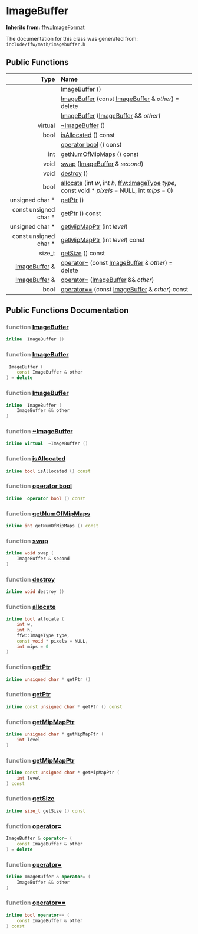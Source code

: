 ImageBuffer
===================================


**Inherits from:** [ffw::ImageFormat](ffw_ImageFormat.html)

The documentation for this class was generated from: `include/ffw/math/imagebuffer.h`



## Public Functions

| Type | Name |
| -------: | :------- |
|   | [ImageBuffer](#75d2c9a5) ()  |
|   | [ImageBuffer](#c45a439e) (const [ImageBuffer](ffw_ImageBuffer.html) & _other_) = delete  |
|   | [ImageBuffer](#e715b59d) ([ImageBuffer](ffw_ImageBuffer.html) && _other_)  |
|  virtual  | [~ImageBuffer](#b2b17a91) ()  |
|  bool | [isAllocated](#90b7e4e0) () const  |
|   | [operator bool](#70e59118) () const  |
|  int | [getNumOfMipMaps](#5b989eeb) () const  |
|  void | [swap](#529afd8b) ([ImageBuffer](ffw_ImageBuffer.html) & _second_)  |
|  void | [destroy](#0260e044) ()  |
|  bool | [allocate](#026eb158) (int _w_, int _h_, [ffw::ImageType](ffw.html#fa711f90) _type_, const void * _pixels_ = NULL, int _mips_ = 0)  |
|  unsigned char * | [getPtr](#7e23d537) ()  |
|  const unsigned char * | [getPtr](#02685602) () const  |
|  unsigned char * | [getMipMapPtr](#48ec3521) (int _level_)  |
|  const unsigned char * | [getMipMapPtr](#e05bc24a) (int _level_) const  |
|  size_t | [getSize](#4a13c42a) () const  |
|  [ImageBuffer](ffw_ImageBuffer.html) & | [operator=](#0f78aa4f) (const [ImageBuffer](ffw_ImageBuffer.html) & _other_) = delete  |
|  [ImageBuffer](ffw_ImageBuffer.html) & | [operator=](#c3d52b77) ([ImageBuffer](ffw_ImageBuffer.html) && _other_)  |
|  bool | [operator==](#c0a8588b) (const [ImageBuffer](ffw_ImageBuffer.html) & _other_) const  |


## Public Functions Documentation

### <span style="opacity:0.5;">function</span> <a id="75d2c9a5" href="#75d2c9a5">ImageBuffer</a>

```cpp
inline  ImageBuffer () 
```



### <span style="opacity:0.5;">function</span> <a id="c45a439e" href="#c45a439e">ImageBuffer</a>

```cpp
 ImageBuffer (
    const ImageBuffer & other
) = delete 
```



### <span style="opacity:0.5;">function</span> <a id="e715b59d" href="#e715b59d">ImageBuffer</a>

```cpp
inline  ImageBuffer (
    ImageBuffer && other
) 
```



### <span style="opacity:0.5;">function</span> <a id="b2b17a91" href="#b2b17a91">~ImageBuffer</a>

```cpp
inline virtual  ~ImageBuffer () 
```



### <span style="opacity:0.5;">function</span> <a id="90b7e4e0" href="#90b7e4e0">isAllocated</a>

```cpp
inline bool isAllocated () const 
```



### <span style="opacity:0.5;">function</span> <a id="70e59118" href="#70e59118">operator bool</a>

```cpp
inline  operator bool () const 
```



### <span style="opacity:0.5;">function</span> <a id="5b989eeb" href="#5b989eeb">getNumOfMipMaps</a>

```cpp
inline int getNumOfMipMaps () const 
```



### <span style="opacity:0.5;">function</span> <a id="529afd8b" href="#529afd8b">swap</a>

```cpp
inline void swap (
    ImageBuffer & second
) 
```



### <span style="opacity:0.5;">function</span> <a id="0260e044" href="#0260e044">destroy</a>

```cpp
inline void destroy () 
```



### <span style="opacity:0.5;">function</span> <a id="026eb158" href="#026eb158">allocate</a>

```cpp
inline bool allocate (
    int w,
    int h,
    ffw::ImageType type,
    const void * pixels = NULL,
    int mips = 0
) 
```



### <span style="opacity:0.5;">function</span> <a id="7e23d537" href="#7e23d537">getPtr</a>

```cpp
inline unsigned char * getPtr () 
```



### <span style="opacity:0.5;">function</span> <a id="02685602" href="#02685602">getPtr</a>

```cpp
inline const unsigned char * getPtr () const 
```



### <span style="opacity:0.5;">function</span> <a id="48ec3521" href="#48ec3521">getMipMapPtr</a>

```cpp
inline unsigned char * getMipMapPtr (
    int level
) 
```



### <span style="opacity:0.5;">function</span> <a id="e05bc24a" href="#e05bc24a">getMipMapPtr</a>

```cpp
inline const unsigned char * getMipMapPtr (
    int level
) const 
```



### <span style="opacity:0.5;">function</span> <a id="4a13c42a" href="#4a13c42a">getSize</a>

```cpp
inline size_t getSize () const 
```



### <span style="opacity:0.5;">function</span> <a id="0f78aa4f" href="#0f78aa4f">operator=</a>

```cpp
ImageBuffer & operator= (
    const ImageBuffer & other
) = delete 
```



### <span style="opacity:0.5;">function</span> <a id="c3d52b77" href="#c3d52b77">operator=</a>

```cpp
inline ImageBuffer & operator= (
    ImageBuffer && other
) 
```



### <span style="opacity:0.5;">function</span> <a id="c0a8588b" href="#c0a8588b">operator==</a>

```cpp
inline bool operator== (
    const ImageBuffer & other
) const 
```





